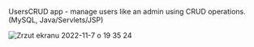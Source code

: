 UsersCRUD app - manage users like an admin using CRUD operations.
(MySQL, Java/Servlets/JSP)

![Zrzut ekranu 2022-11-7 o 19 35 24](https://user-images.githubusercontent.com/62662714/200388330-27ee6dd0-a50a-4092-af69-1718cd587409.png)

